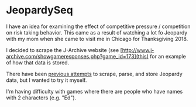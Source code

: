 # JeopardySeq
I have an idea for examining the effect of competitive pressure / competition on risk taking behavior. This came as a result of watching a lot fo Jeopardy with my mom when she came to visit me in Chicago for Thanksgiving 2018.

I decided to scrape the J-Archive website (see [http://www.j-archive.com/showgameresponses.php?game_id=173](this) for an example of how that data is stored.

There have been [previous attempts](https://github.com/whymarrh/jeopardy-parser) to scrape, parse, and store Jeopardy data, but I wanted to try it myself.

I'm having difficulty with games where there are people who have names with 2 characters (e.g. "Ed").
